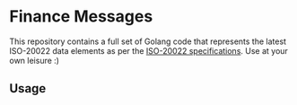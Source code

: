 # Finance Messages

This repository contains a full set of Golang code that represents the latest ISO-20022 data elements
as per the [ISO-20022 specifications](https://www.iso20022.org/full_catalogue.page).  Use at your own
leisure :)


## Usage

